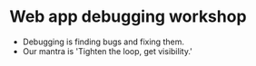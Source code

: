 # Web app debugging workshop

- Debugging is finding bugs and fixing them.
- Our mantra is 'Tighten the loop, get visibility.'

